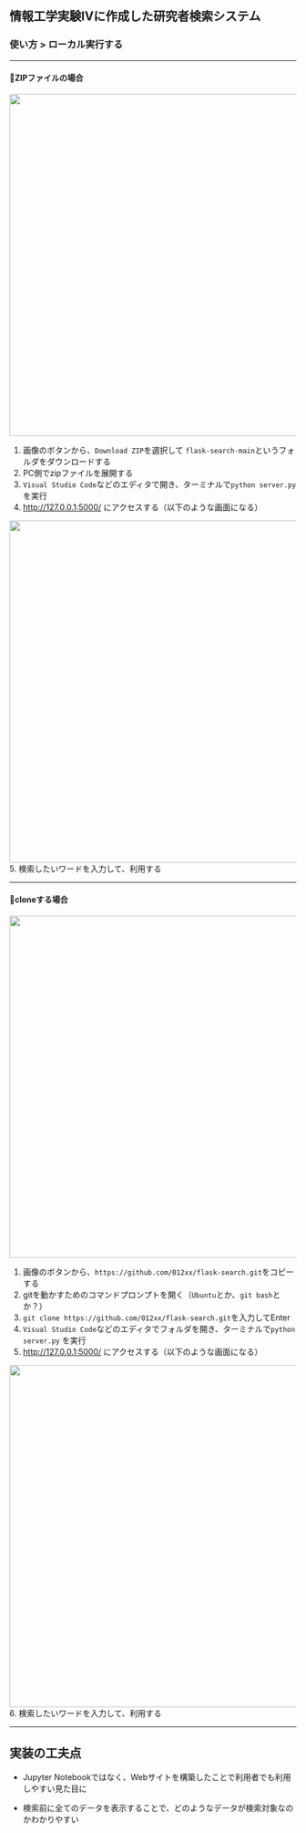 ## 情報工学実験IVに作成した研究者検索システム

### 使い方 > ローカル実行する
<hr/>

#### 📂ZIPファイルの場合
<img src="https://user-images.githubusercontent.com/79149878/211245614-a0f2b1b6-062d-41ca-8296-e07f1fcba792.png" width="600">

1. 画像のボタンから、`Download ZIP`を選択して `flask-search-main`というフォルダをダウンロードする
2. PC側でzipファイルを展開する
3. `Visual Studio Code`などのエディタで開き、ターミナルで`python server.py` を実行
4. http://127.0.0.1:5000/ にアクセスする（以下のような画面になる）
<img src="https://user-images.githubusercontent.com/79149878/211246674-0a2a12d3-3626-45ab-a5cc-49ea4f7c2fe1.png" width="600">
5. 検索したいワードを入力して、利用する
<hr/>

#### 🔗cloneする場合
<img src="https://user-images.githubusercontent.com/79149878/211247545-61cf972a-6e57-4d56-9cbe-560f9aa33473.png" width="600">

1. 画像のボタンから、`https://github.com/012xx/flask-search.git`をコピーする
2. gitを動かすためのコマンドプロンプトを開く（`Ubuntu`とか、`git bash`とか？）
3. `git clone https://github.com/012xx/flask-search.git`を入力してEnter
4. `Visual Studio Code`などのエディタでフォルダを開き、ターミナルで`python server.py` を実行
5. http://127.0.0.1:5000/ にアクセスする（以下のような画面になる）
<img src="https://user-images.githubusercontent.com/79149878/211246674-0a2a12d3-3626-45ab-a5cc-49ea4f7c2fe1.png" width="600">
6. 検索したいワードを入力して、利用する
<hr/>

## 実装の工夫点

- Jupyter Notebookではなく、Webサイトを構築したことで利用者でも利用しやすい見た目に

- 検索前に全てのデータを表示することで、どのようなデータが検索対象なのかわかりやすい
